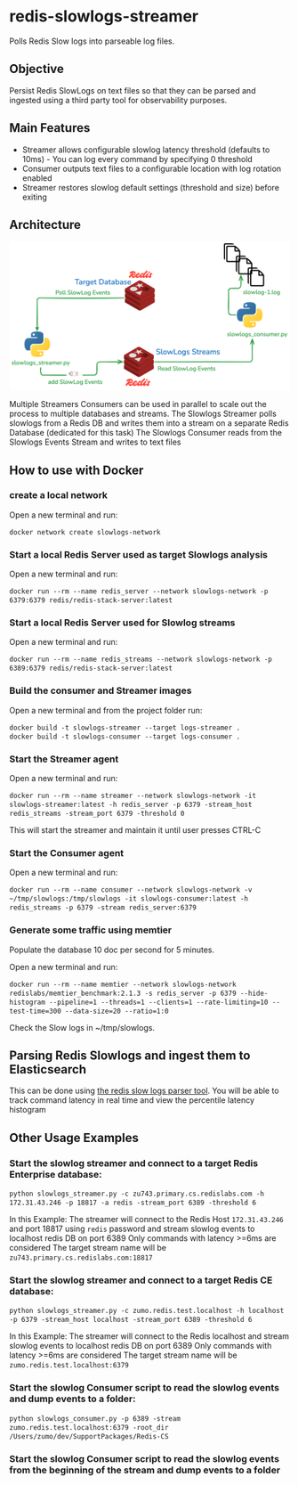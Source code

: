 # redis-slowlogs-streamer

Polls Redis Slow logs into parseable log files.

## Objective

Persist Redis SlowLogs on text files so that they can be parsed and ingested using a third party tool for observability purposes. 

## Main Features

* Streamer allows configurable slowlog latency threshold  (defaults to 10ms) - You can log every command by specifying 0 threshold
* Consumer outputs text files to a configurable location with log rotation enabled 
* Streamer  restores slowlog default settings (threshold and size) before exiting

## Architecture

![architcture](./img/arch-2024-11-12-1710.png)

Multiple Streamers Consumers can be used in parallel to scale out the process to multiple databases and streams.
The Slowlogs Streamer polls slowlogs from a Redis DB and writes them into a stream on a separate Redis Database (dedicated for this task)
The Slowlogs Consumer reads from the Slowlogs Events Stream and writes to text files

## How to use with Docker 

### create a local network

Open a new terminal and run:

```
docker network create slowlogs-network
```

### Start a local Redis Server used as target Slowlogs analysis

Open a new terminal and run:

```
docker run --rm --name redis_server --network slowlogs-network -p 6379:6379 redis/redis-stack-server:latest
```


### Start a local Redis Server used for Slowlog streams

Open a new terminal and run:

```
docker run --rm --name redis_streams --network slowlogs-network -p 6389:6379 redis/redis-stack-server:latest
```


### Build the consumer and Streamer images 

Open a new terminal and from the project folder run:

```
docker build -t slowlogs-streamer --target logs-streamer .
docker build -t slowlogs-consumer --target logs-consumer .
```

### Start the Streamer agent 

Open a new terminal and run:

```
docker run --rm --name streamer --network slowlogs-network -it slowlogs-streamer:latest -h redis_server -p 6379 -stream_host redis_streams -stream_port 6379 -threshold 0
```
This will start the streamer and maintain it until user presses CTRL-C

### Start the Consumer agent 

Open a new terminal and run:

```
docker run --rm --name consumer --network slowlogs-network -v ~/tmp/slowlogs:/tmp/slowlogs -it slowlogs-consumer:latest -h redis_streams -p 6379 -stream redis_server:6379
```
### Generate some traffic using memtier

Populate the database 10 doc per second for 5 minutes.

Open a new terminal and run:

```
docker run --rm --name memtier --network slowlogs-network redislabs/memtier_benchmark:2.1.3 -s redis_server -p 6379 --hide-histogram --pipeline=1 --threads=1 --clients=1 --rate-limiting=10 --test-time=300 --data-size=20 --ratio=1:0
``` 

Check the Slow logs in  ~/tmp/slowlogs.


## Parsing Redis Slowlogs and ingest them to Elasticsearch

This can be  done using  [the redis slow logs parser tool](https://github.com/zumo64/redis-logs-parser). 
You will be able to track command latency in real time and view the percentile latency histogram

## Other Usage Examples

### Start the slowlog streamer and connect to a target Redis Enterprise database:

```
python slowlogs_streamer.py -c zu743.primary.cs.redislabs.com -h 172.31.43.246 -p 18817 -a redis -stream_port 6389 -threshold 6
```

In this Example: 
The streamer will connect to the Redis Host `172.31.43.246` and port 18817  using `redis` password and stream slowlog events to localhost redis DB on port 6389
Only commands with latency >=6ms are considered
The target stream name will be `zu743.primary.cs.redislabs.com:18817`


### Start the slowlog streamer and connect to a target Redis CE database:

```
python slowlogs_streamer.py -c zumo.redis.test.localhost -h localhost -p 6379 -stream_host localhost -stream_port 6389 -threshold 6
```

In this Example: 
The streamer will connect to the Redis localhost and stream slowlog events to localhost redis DB on port 6389
Only commands with latency >=6ms are considered
The target stream name will be `zumo.redis.test.localhost:6379`


### Start the slowlog Consumer script to read the slowlog events and dump events to a folder:
```
python slowlogs_consumer.py -p 6389 -stream zumo.redis.test.localhost:6379 -root_dir /Users/zumo/dev/SupportPackages/Redis-CS
```

### Start the slowlog Consumer script to read the slowlog events from the beginning of the stream and dump events to a folder
``` -p 6389 -stream zumo.redis.test.localhost:6379 -root_dir /Users/christianzumbiehl/dev/SupportPackages/Redis-CS -z True
```

